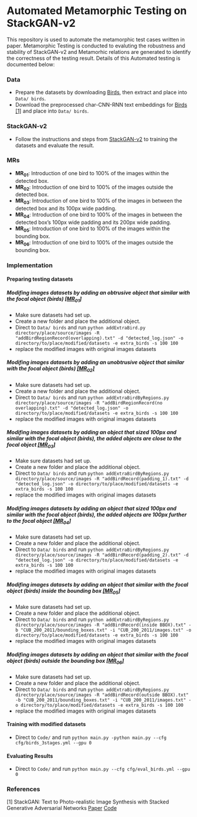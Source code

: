 # Automated Metamorphic Testing on StackGAN-v2

This repository is used to automate the metamorphic test cases written in paper. Metamorphic Testing is conducted to evaluting the robustness and stability of StackGAN-v2 and Metamorhic relations are generated to identify the correctness of the testing result. Details of this Automated testing is documented below:

### Data

- Prepare the datasets by downloading [Birds](http://www.vision.caltech.edu/visipedia/CUB-200-2011.html), then extract and place into `Data/ birds`.
- Download the preprocessed char-CNN-RNN text embeddings for [Birds](https://drive.google.com/open?id=0B3y_msrWZaXLT1BZdVdycDY5TEE) [[1]](#1) and place into `Data/ birds`.

### StackGAN-v2 

- Follow the instructions and steps from [StackGAN-v2](https://github.com/hanzhanggit/StackGAN-v2) to training the datasets and evaluate the result.

### MRs
- **<a id="MR01">MR<sub>01</sub></a>**: Introduction of one bird to 100% of the images within the detected box.
- **<a id="MR02">MR<sub>02</sub></a>**: Introduction of one bird to 100% of the images outside the detected box.
- **<a id="MR03">MR<sub>03</sub></a>**: Introduction of one bird to 100% of the images in between the detected box and its 100px wide padding.
- **<a id="MR04">MR<sub>04</sub></a>**: Introduction of one bird to 100% of the images in between the detected box’s 100px wide padding and its 200px wide padding.
- **<a id="MR05">MR<sub>05</sub></a>**: Introduction of one bird to 100% of the images within the bounding box.
- **<a id="MR06">MR<sub>06</sub></a>**: Introduction of one bird to 100% of the images outside the bounding box.

### Implementation
#### Preparing testing datasets 
##### Modifing images datasets by adding an obtrusive object that similar with the focal object (birds) [[MR<sub>01</sub>]](#MR01)
- Make sure datasets had set up.
- Create a new folder and place the additional object.
- Direct to `Data/ birds` and run `python addExtraBird.py directory/place/source/images -R "addBirdRegionRecord(overlapping).txt" -d "detected_log.json" -o directory/to/place/modified/datasets -e extra_birds -s 100 100`
- replace the modified images with original images datasets

<!--  **Optional:** -->
<!-- - A txt file named 'SavedRecord.txt' will be generated after modified the training images. -->
<!-- - run `python fixModifiedBird.py -r -o directory/to/place/modified/datasets -d directory/place/extra/object  directory/place/source/images -R SavedRecord.txt -C class_number -I [image_number]` (eg. python fixModifiedBirdByRegions.py -r -o "output" -d "extra_birds" -R "SavedRecord.txt" "CUB_200_2011/images" -C 001 -I 0002 0004) to change the position of the extra object placed in the source image for [[MR<sub>06</sub>]](#MR06) where the position of the added object will not obstruct the view of the focal object (bird). -->

##### Modifing images datasets by adding an unobtrusive object that similar with the focal object (birds) [[MR<sub>02</sub>]](#MR02)
- Make sure datasets had set up.
- Create a new folder and place the additional object.
- Direct to `Data/ birds` and run `python addExtraBirdByRegions.py directory/place/source/images -R "addBirdRegionRecord(no overlapping).txt" -d "detected_log.json" -o directory/to/place/modified/datasets -e extra_birds -s 100 100` 
- replace the modified images with original images datasets

##### Modifing images datasets by adding an object that sized 100px and similar with the focal object (birds), the added objects are close to the focal object [[MR<sub>03</sub>]](#MR03)
- Make sure datasets had set up.
- Create a new folder and place the additional object.
- Direct to `Data/ birds` and run `python addExtraBirdByRegions.py directory/place/source/images -R "addBirdRecord(padding_1).txt" -d "detected_log.json" -o directory/to/place/modified/datasets -e extra_birds -s 100 100`
- replace the modified images with original images datasets

##### Modifing images datasets by adding an object that sized 100px and similar with the focal object (birds), the added objects are 100px further to the focal object [[MR<sub>04</sub>]](#MR04)
- Make sure datasets had set up.
- Create a new folder and place the additional object.
- Direct to `Data/ birds` and run `python addExtraBirdByRegions.py directory/place/source/images -R "addBirdRecord(padding_2).txt" -d "detected_log.json" -o directory/to/place/modified/datasets -e extra_birds -s 100 100`
- replace the modified images with original images datasets

##### Modifing images datasets by adding an object that similar with the focal object (birds) inside the bounding box [[MR<sub>05</sub>]](#MR05)
- Make sure datasets had set up.
- Create a new folder and place the additional object.
- Direct to `Data/ birds` and run `python addExtraBirdByRegions.py directory/place/source/images -R "addBirdRecord(inside BBOX).txt" -b "CUB_200_2011/bounding_boxes.txt" -i "CUB_200_2011/images.txt" -o directory/to/place/modified/datasets -e extra_birds -s 100 100`
- replace the modified images with original images datasets

##### Modifing images datasets by adding an object that similar with the focal object (birds) outside the bounding box [[MR<sub>06</sub>]](#MR06)
- Make sure datasets had set up.
- Create a new folder and place the additional object.
- Direct to `Data/ birds` and run `python addExtraBirdByRegions.py directory/place/source/images -R "addBirdRecord(outside BBOX).txt" -b "CUB_200_2011/bounding_boxes.txt" -i "CUB_200_2011/images.txt" -o directory/to/place/modified/datasets -e extra_birds -s 100 100`
- replace the modified images with original images datasets

#### Training with modified datasets
- Direct to `Code/` and run `python main.py -python main.py --cfg cfg/birds_3stages.yml --gpu 0`

#### Evaluating Results
- Direct to `Code/` and run `python main.py --cfg cfg/eval_birds.yml --gpu 0`


### References
<a id="1">[1]</a> StackGAN: Text to Photo-realistic Image Synthesis with Stacked Generative Adversarial Networks [Paper](https://arxiv.org/pdf/1612.03242v1.pdf) [Code](https://github.com/hanzhanggit/StackGAN-v2)
